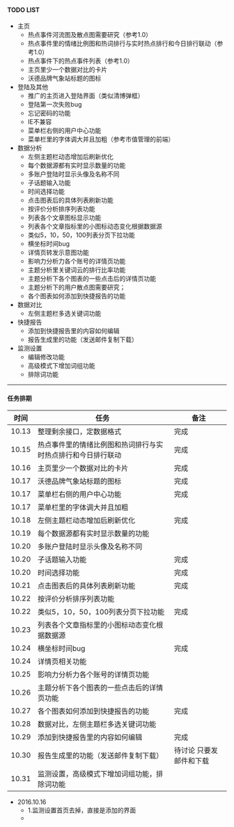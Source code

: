 #### TODO LIST

- 主页
     - 热点事件河流图及散点图需要研究（参考1.0）
     -  热点事件里的情绪比例图和热词排行与实时热点排行和今日排行联动（参考1.0）
     -  热点事件下的热点事件列表（参考1.0）
     -  主页里少一个数据对比的卡片
     -  沃德品牌气象站标题的图标
- 登陆及其他
    - 推广的主页进入登陆界面（类似清博弹框）
    - 登陆第一次失败bug
    - 忘记密码的功能
    - IE不兼容
    - 菜单栏右侧的用户中心功能
    - 菜单栏里的字体调大并且加粗（参考市值管理的前端）
- 数据分析
    - 左侧主题栏动态增加后刷新优化
    - 每个数据源都有实时显示数量的功能
    - 多账户登陆时显示头像及名称不同
    - 子话题输入功能
    - 时间选择功能
    - 点击图表后的具体列表刷新功能
    - 按评价分析排序列表功能
    - 列表各个文章图标显示功能
    - 列表各个文章指标里的小图标动态变化根据数据源
    - 类似5，10，50，100列表分页下拉功能
    - 横坐标时间bug
    - 详情页转发示意图功能
    - 影响力分析力各个账号的详情页功能
    - 主题分析里关键词云的排行比率功能
    - 主题分析下各个图表的一些点击后的详情页功能
    - 主题分析下的用户散点图需要研究；
    - 各个图表如何添加到快捷报告的功能
- 数据对比
    - 左侧主题栏多选关键词功能
- 快捷报告
    - 添加到快捷报告里的内容如何编辑
    - 报告生成里的功能（发送邮件复制下载）
- 监测设置
    - 编辑修改功能
    - 高级模式下增加词组功能
    - 排除词功能
    
---
        
    
    
#### 任务排期
时间                              |               任务                     |            备注
----------------------------------| -------------------------------------- | ----------------------------------------
10.13                             | 整理剩余接口，定数据格式               |  完成
10.15                             | 热点事件里的情绪比例图和热词排行与实时热点排行和今日排行联动 | 完成
10.16                             | 主页里少一个数据对比的卡片             |  完成
10.17                             | 沃德品牌气象站标题的图标               |  完成
10.17                             | 菜单栏右侧的用户中心功能               |  完成
10.17                             | 菜单栏里的字体调大并且加粗             | 
10.18                             | 左侧主题栏动态增加后刷新优化           |  完成
10.19                             | 每个数据源都有实时显示数量的功能       | 
10.20                             | 多账户登陆时显示头像及名称不同         |
10.20                             | 子话题输入功能                         |  完成
10.20                             | 时间选择功能                           |  完成
10.21                             | 点击图表后的具体列表刷新功能           |  完成
10.22                             | 按评价分析排序列表功能                 |
10.22                             | 类似5，10，50，100列表分页下拉功能     |  完成
10.23                             | 列表各个文章指标里的小图标动态变化根据数据源 |
10.24                             | 横坐标时间bug                          |  完成
10.24                             | 详情页相关功能                         |
10.25                             | 影响力分析力各个账号的详情页功能       |
10.26                             | 主题分析下各个图表的一些点击后的详情页功能 |
10.27                             | 各个图表如何添加到快捷报告的功能       |  完成
10.28                             | 数据对比，左侧主题栏多选关键词功能     |
10.29                             | 添加到快捷报告里的内容如何编辑         |  完成
10.30                             | 报告生成里的功能（发送邮件复制下载）   |  待讨论 只要发邮件和下载
10.31                             | 监测设置，高级模式下增加词组功能，排除词功能  |


- 2016.10.16
    - 1.监测设置首页去掉，直接是添加的界面
    - 